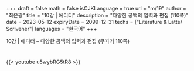 +++
draft = false
math = false
isCJKLanguage = true
url = "m/19"
author = "최은광"
title = "10강 | 에디터"
description = "다양한 공백의 입력과 편집 (110쪽)"
date = 2023-05-12
expiryDate = 2099-12-31
techs = ["Literature & Latte/ Scrivener"]
languages = "한국어"
+++

10강 | 에디터 – 다양한 공백의 입력과 편집 (무따기 110쪽)

<!--more--> 

#

{{< youtube u5wybRG5tR8 >}}

#